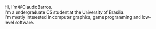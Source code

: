 Hi, I’m @ClaudioBarros.<br/>
I'm a undergraduate CS student at the University of Brasilia. <br/>
I'm mostly interested in computer graphics, game programming and low-level software.<br/>
